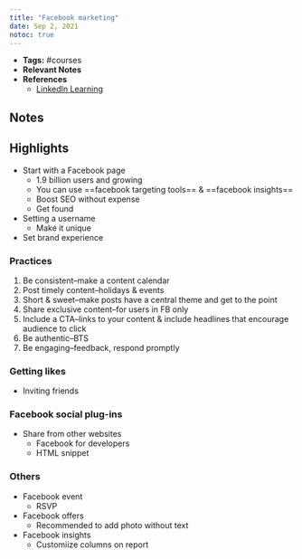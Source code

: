 ```yaml
---
title: "Facebook marketing"
date: Sep 2, 2021
notoc: true
---
```


- **Tags:** #courses 
- **Relevant Notes**
- **References**
	- [LinkedIn Learning](https://www.linkedin.com/learning/marketing-on-facebook/how-to-create-a-facebook-page)


## Notes

## Highlights
- Start with a Facebook page
	- 1.9 billion users and growing
	- You can use ==facebook targeting tools== & ==facebook insights==
	- Boost SEO without expense
	- Get found
- Setting a username
	- Make it unique
- Set brand experience
### Practices
1. Be consistent–make a content calendar
2. Post timely content–holidays & events
3. Short & sweet–make posts have a central theme and get to the point
4. Share exclusive content–for users in FB only
5. Include a CTA–links to your content & include headlines that encourage audience to click
6. Be authentic–BTS
7. Be engaging–feedback, respond promptly
### Getting likes
- Inviting friends
### Facebook social plug-ins
- Share from other websites
	- Facebook for developers
	- HTML snippet
### Others
- Facebook event
	- RSVP
- Facebook offers
	- Recommended to add photo without text
- Facebook insights
	- Customiize columns on report